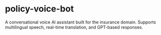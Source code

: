 # policy-voice-bot
A conversational voice AI assistant built for the insurance domain. Supports multilingual speech, real-time translation, and GPT-based responses.
